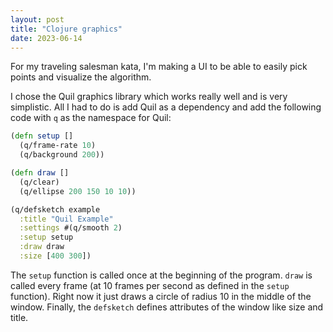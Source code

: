```yaml
---
layout: post
title: "Clojure graphics"
date: 2023-06-14
---
```


For my traveling salesman kata, I'm making a UI to be able to easily pick points and visualize
the algorithm.

I chose the Quil graphics library which works really well and is very simplistic. All I had to do is add Quil as a dependency and add the following code with `q` as the namespace for Quil:
```clojure
(defn setup []
  (q/frame-rate 10)
  (q/background 200))

(defn draw []
  (q/clear)
  (q/ellipse 200 150 10 10))

(q/defsketch example
  :title "Quil Example"
  :settings #(q/smooth 2)
  :setup setup
  :draw draw
  :size [400 300])
```

The `setup` function is called once at the beginning of the program. `draw` is called every frame
(at 10 frames per second as defined in the `setup` function). Right now it just draws a circle of radius 10 in the middle of the window. Finally, the `defsketch` defines attributes of the window like size and title.